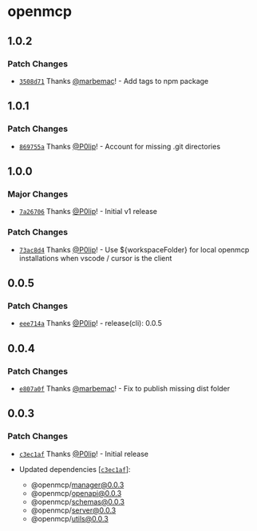 # openmcp

## 1.0.2

### Patch Changes

- [`3508d71`](https://github.com/getdatanaut/openmcp/commit/3508d71578ac6c6a403588d23d673fc06a352bef) Thanks
  [@marbemac](https://github.com/marbemac)! - Add tags to npm package

## 1.0.1

### Patch Changes

- [`869755a`](https://github.com/getdatanaut/openmcp/commit/869755ab6b4d2ad7059793c46757c8bb39b5c3b0) Thanks
  [@P0lip](https://github.com/P0lip)! - Account for missing .git directories

## 1.0.0

### Major Changes

- [`7a26706`](https://github.com/getdatanaut/openmcp/commit/7a2670675adfce757f24f3cfcab49cdfc5465fb6) Thanks
  [@P0lip](https://github.com/P0lip)! - Initial v1 release

### Patch Changes

- [`73ac8d4`](https://github.com/getdatanaut/openmcp/commit/73ac8d41f1517d6fbddcf7387d96f3f0c94fa964) Thanks
  [@P0lip](https://github.com/P0lip)! - Use ${workspaceFolder} for local openmcp installations when vscode / cursor is
  the client

## 0.0.5

### Patch Changes

- [`eee714a`](https://github.com/getdatanaut/openmcp/commit/eee714ad002396876b0b164f23e621ef64fde9c5) Thanks
  [@P0lip](https://github.com/P0lip)! - release(cli): 0.0.5

## 0.0.4

### Patch Changes

- [`e807a0f`](https://github.com/getdatanaut/openmcp/commit/e807a0fa04e9813eca017d866a7cb6a5ace8f817) Thanks
  [@marbemac](https://github.com/marbemac)! - Fix to publish missing dist folder

## 0.0.3

### Patch Changes

- [`c3ec1af`](https://github.com/getdatanaut/openmcp/commit/c3ec1afdf557b8552d62a3981ced2bb2a5bf6371) Thanks
  [@P0lip](https://github.com/P0lip)! - Initial release

- Updated dependencies
  [[`c3ec1af`](https://github.com/getdatanaut/openmcp/commit/c3ec1afdf557b8552d62a3981ced2bb2a5bf6371)]:
  - @openmcp/manager@0.0.3
  - @openmcp/openapi@0.0.3
  - @openmcp/schemas@0.0.3
  - @openmcp/server@0.0.3
  - @openmcp/utils@0.0.3
